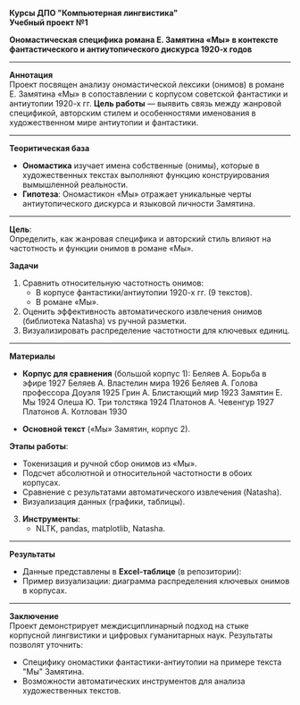  **Курсы ДПО "Компьютерная лингвистика"**  
 **Учебный проект №1**  
 
**Ономастическая специфика романа Е. Замятина «Мы» в контексте фантастического и антиутопического дискурса 1920-х годов**  

---
 **Аннотация**  
Проект посвящен анализу ономастической лексики (онимов) в романе Е. Замятина «Мы» в сопоставлении с корпусом советской фантастики и антиутопии 1920-х гг. **Цель работы**
— выявить связь между жанровой спецификой, авторским стилем и особенностями именования в художественном мире антиутопии и фантастики.  

---
**Теоритическая база**  
- **Ономастика** изучает имена собственные (онимы), которые в художественных текстах выполняют функцию конструирования вымышленной реальности.  
- **Гипотеза**: Ономастикон «Мы» отражает уникальные черты антиутопического дискурса и языковой личности Замятина.  

---

**Цель**:  
Определить, как жанровая специфика и авторский стиль влияют на частотность и функции онимов в романе «Мы».  

**Задачи**  
1. Сравнить относительную частотность онимов:  
   - В корпусе фантастики/антиутопии 1920-х гг. (9 текстов).  
   - В романе «Мы».  
2. Оценить эффективность автоматического извлечения онимов (библиотека Natasha) vs ручной разметки.  
3. Визуализировать распределение частотности для ключевых единиц.  

---
**Материалы**

   - **Корпус для сравнения** (большой корпус 1):
 Беляев А. Борьба в эфире 1927
Беляев А. Властелин мира 1926
Беляев А. Голова профессора Доуэля 1925
Грин А. Блистающий мир 1923
Замятин Е. Мы 1924
Олеша Ю. Три толстяка 1924
Платонов А. Чевенгур 1927 
Платонов А. Котлован 1930

 - **Основной текст** («Мы» Замятин, корпус 2).  

 **Этапы работы**:  
   - Токенизация и ручной сбор онимов из «Мы».  
   - Подсчет абсолютной и относительной частотности в обоих корпусах.  
   - Сравнение с результатами автоматического извлечения (Natasha).  
   - Визуализация данных (графики, таблицы).  

3. **Инструменты**:  
   - NLTK, pandas, matplotlib, Natasha.  

---

**Результаты**  
- Данные представлены в **Excel-таблице** (в репозитории):  
- Пример визуализации: диаграмма распределения ключевых онимов в корпусах.  

---

**Заключение**  
Проект демонстрирует междисциплинарный подход на стыке корпусной лингвистики и цифровых гуманитарных наук. Результаты позволят уточнить:  
- Специфику ономастики фантастики-антиутопии на примере текста "Мы" Замятина.  
- Возможности автоматических инструментов для анализа художественных текстов.  

